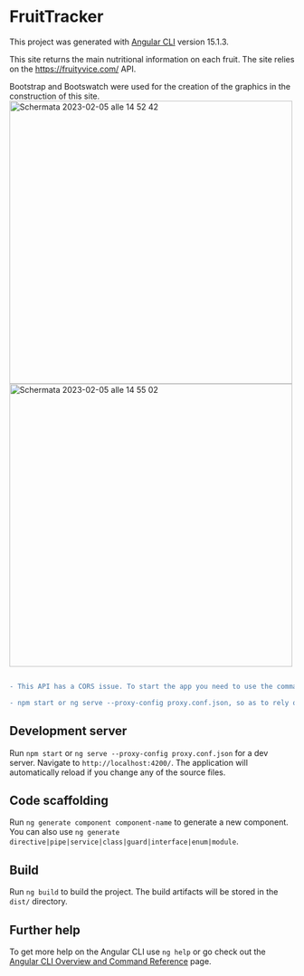 # FruitTracker

This project was generated with [Angular CLI](https://github.com/angular/angular-cli) version 15.1.3.

This site returns the main nutritional information on each fruit. The site relies on the https://fruityvice.com/ API.

Bootstrap and Bootswatch were used for the creation of the graphics in the construction of this site.
<img width="500" alt="Schermata 2023-02-05 alle 14 52 42" src="https://user-images.githubusercontent.com/91114037/216823494-8bab5d2c-88aa-4474-9f52-8701565b33e0.png">
<img width="500" alt="Schermata 2023-02-05 alle 14 55 02" src="https://user-images.githubusercontent.com/91114037/216823623-2c227972-e20f-4636-9138-6806a657c5c3.png">

```diff

- This API has a CORS issue. To start the app you need to use the command:

- npm start or ng serve --proxy-config proxy.conf.json, so as to rely on the proxy.conf.js which is inside the code. The site doesn't work from /dist.
```
## Development server

Run `npm start` or `ng serve --proxy-config proxy.conf.json` for a dev server. Navigate to `http://localhost:4200/`. The application will automatically reload if you change any of the source files.

## Code scaffolding

Run `ng generate component component-name` to generate a new component. You can also use `ng generate directive|pipe|service|class|guard|interface|enum|module`.

## Build

Run `ng build` to build the project. The build artifacts will be stored in the `dist/` directory.

## Further help

To get more help on the Angular CLI use `ng help` or go check out the [Angular CLI Overview and Command Reference](https://angular.io/cli) page.
